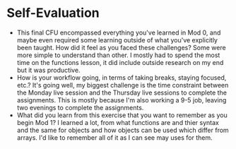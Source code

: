 # Self-Evaluation

- This final CFU encompassed everything you've learned in Mod 0, and maybe even required some learning outside of what you've explicitly been taught. How did it feel as you faced these challenges?
Some were more simple to understand than other. I mostly had to spend the most time on the functions lesson, it did include outside research on my end but it was productive. 
- How is your workflow going, in terms of taking breaks, staying focused, etc.?
It's going well, my biggest challenge is the time constraint between the Monday live session and the Thursday live sessions to complete the assignments. This is mostly because I'm also working a 9-5 job, leaving two evenings to complete the assignments. 
- What did you learn from this exercise that you want to remember as you begin Mod 1?
I learned a lot, from what functions are and thier syntax and the same for objects and how objects can be used which differ from arrays. I'd like to remember all of it as I can see may uses for them.
